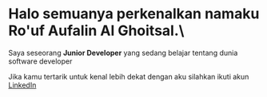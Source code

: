 # Halo semuanya perkenalkan namaku **Ro'uf Aufalin Al Ghoitsal**.\
Saya seseorang **Junior Developer** yang sedang belajar tentang dunia software developer

Jika kamu tertarik untuk kenal lebih dekat dengan aku silahkan ikuti akun [LinkedIn](www.linkedin.com/in/ro-uf-aufalin-al-ghoitsal-3606a0221)
